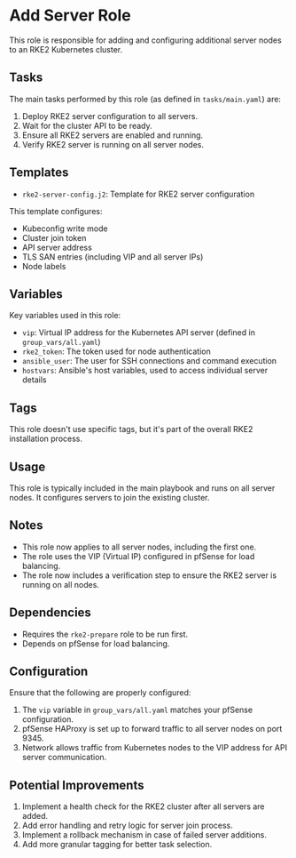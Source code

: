 # Add Server Role

This role is responsible for adding and configuring additional server nodes to an RKE2 Kubernetes cluster.

## Tasks

The main tasks performed by this role (as defined in `tasks/main.yaml`) are:

1. Deploy RKE2 server configuration to all servers.
2. Wait for the cluster API to be ready.
3. Ensure all RKE2 servers are enabled and running.
4. Verify RKE2 server is running on all server nodes.

## Templates

- `rke2-server-config.j2`: Template for RKE2 server configuration

This template configures:
- Kubeconfig write mode
- Cluster join token
- API server address
- TLS SAN entries (including VIP and all server IPs)
- Node labels

## Variables

Key variables used in this role:

- `vip`: Virtual IP address for the Kubernetes API server (defined in `group_vars/all.yaml`)
- `rke2_token`: The token used for node authentication
- `ansible_user`: The user for SSH connections and command execution
- `hostvars`: Ansible's host variables, used to access individual server details

## Tags

This role doesn't use specific tags, but it's part of the overall RKE2 installation process.

## Usage

This role is typically included in the main playbook and runs on all server nodes. It configures servers to join the existing cluster.

## Notes

- This role now applies to all server nodes, including the first one.
- The role uses the VIP (Virtual IP) configured in pfSense for load balancing.
- The role now includes a verification step to ensure the RKE2 server is running on all nodes.

## Dependencies

- Requires the `rke2-prepare` role to be run first.
- Depends on pfSense for load balancing.

## Configuration

Ensure that the following are properly configured:
1. The `vip` variable in `group_vars/all.yaml` matches your pfSense configuration.
2. pfSense HAProxy is set up to forward traffic to all server nodes on port 9345.
3. Network allows traffic from Kubernetes nodes to the VIP address for API server communication.

## Potential Improvements

1. Implement a health check for the RKE2 cluster after all servers are added.
2. Add error handling and retry logic for server join process.
3. Implement a rollback mechanism in case of failed server additions.
4. Add more granular tagging for better task selection.
